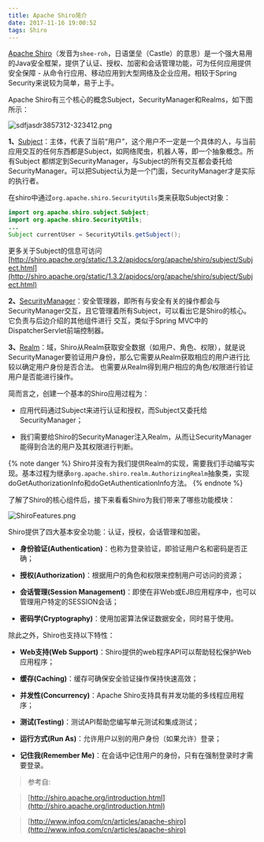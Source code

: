 ```yaml
---
title: Apache Shiro简介
date: 2017-11-16 19:00:52
tags: Shiro
---
```

[Apache Shiro](http://shiro.apache.org/)（发音为`shee-roh`，日语堡垒（Castle）的意思）是一个强大易用的Java安全框架，提供了认证、授权、加密和会话管理功能，可为任何应用提供安全保障 - 从命令行应用、移动应用到大型网络及企业应用。相较于Spring Security来说较为简单，易于上手。

Apache Shiro有三个核心的概念Subject，SecurityManager和Realms，如下图所示：
<!--more-->

![sdfjasdr3857312-323412.png](img/sdfjasdr3857312-323412.png)

**1、**[Subject](http://shiro.apache.org/static/1.3.2/apidocs/org/apache/shiro/subject/Subject.html)：主体，代表了当前“用户”，这个用户不一定是一个具体的人，与当前应用交互的任何东西都是Subject，如网络爬虫，机器人等，即一个抽象概念。所有Subject 都绑定到SecurityManager，与Subject的所有交互都会委托给SecurityManager。可以把Subject认为是一个门面，SecurityManager才是实际的执行者。
 
在shiro中通过`org.apache.shiro.SecurityUtils`类来获取Subject对象：
```java
import org.apache.shiro.subject.Subject;
import org.apache.shiro.SecurityUtils;
...
Subject currentUser = SecurityUtils.getSubject();
```
更多关于Subject的信息可访问[http://shiro.apache.org/static/1.3.2/apidocs/org/apache/shiro/subject/Subject.html](http://shiro.apache.org/static/1.3.2/apidocs/org/apache/shiro/subject/Subject.html)

**2、**[SecurityManager](http://shiro.apache.org/static/1.3.2/apidocs/org/apache/shiro/mgt/SecurityManager.html)：安全管理器，即所有与安全有关的操作都会与SecurityManager交互，且它管理着所有Subject，可以看出它是Shiro的核心。它负责与后边介绍的其他组件进行
交互，类似于Spring MVC中的DispatcherServlet前端控制器。

**3、**[Realm](http://shiro.apache.org/static/1.3.2/apidocs/org/apache/shiro/realm/Realm.html)：域，Shiro从Realm获取安全数据（如用户、角色、权限），就是说SecurityManager要验证用户身份，那么它需要从Realm获取相应的用户进行比较以确定用户身份是否合法。
也需要从Realm得到用户相应的角色/权限进行验证用户是否能进行操作。

简而言之，创建一个基本的Shiro应用过程为：

- 应用代码通过Subject来进行认证和授权，而Subject又委托给SecurityManager；

- 我们需要给Shiro的SecurityManager注入Realm，从而让SecurityManager能得到合法的用户及其权限进行判断。

{% note danger %}
Shiro并没有为我们提供Realm的实现，需要我们手动编写实现。基本过程为继承`org.apache.shiro.realm.AuthorizingRealm`抽象类，实现doGetAuthorizationInfo和doGetAuthenticationInfo方法。
{% endnote %}

了解了Shiro的核心组件后，接下来看看Shiro为我们带来了哪些功能模块：

![ShiroFeatures.png](img/ShiroFeatures.png)

Shiro提供了四大基本安全功能：认证，授权，会话管理和加密。

- **身份验证(Authentication)**：也称为登录验证，即验证用户名和密码是否正确；

- **授权(Authorization)**：根据用户的角色和权限来控制用户可访问的资源；

- **会话管理(Session Management)**：即使在非Web或EJB应用程序中，也可以管理用户特定的SESSION会话；

- **密码学(Cryptography)**：使用加密算法保证数据安全，同时易于使用。

除此之外，Shiro也支持以下特性：

- **Web支持(Web Support)**：Shiro提供的web程序API可以帮助轻松保护Web应用程序；

- **缓存(Caching)**：缓存可确保安全验证操作保持快速高效；

- **并发性(Concurrency)**：Apache Shiro支持具有并发功能的多线程应用程序；

- **测试(Testing)**：测试API帮助您编写单元测试和集成测试；

- **运行方式(Run As)**：允许用户以别的用户身份（如果允许）登录；

- **记住我(Remember Me)**：在会话中记住用户的身份，只有在强制登录时才需要登录。

> 参考自:

> [http://shiro.apache.org/introduction.html](http://shiro.apache.org/introduction.html)

> [http://www.infoq.com/cn/articles/apache-shiro](http://www.infoq.com/cn/articles/apache-shiro)